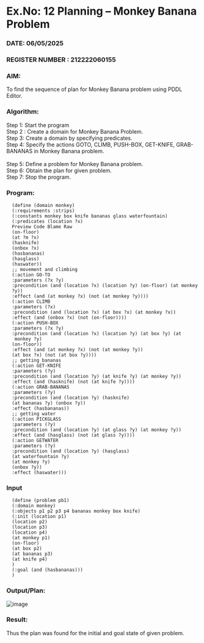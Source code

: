 # Ex.No: 12  Planning –  Monkey Banana Problem
### DATE: 06/05/2025                                                           
### REGISTER NUMBER : 212222060155
### AIM: 
To find the sequence of plan for Monkey Banana problem using PDDL Editor.
###  Algorithm:
Step 1:  Start the program <br> 
Step 2 : Create a domain for Monkey Banana Problem. <br> 
Step 3:  Create a domain by specifying predicates. <br> 
Step 4: Specify the actions GOTO, CLIMB, PUSH-BOX, GET-KNIFE, GRAB-BANANAS in Monkey Banana problem.<br>  
Step 5:   Define a problem for Monkey Banana problem.<br> 
Step 6:  Obtain the plan for given problem.<br> 
Step 7: Stop the program.<br> 
### Program:

      (define (domain monkey)
      (:requirements :strips)
      (:constants monkey box knife bananas glass waterfountain)
      (:predicates (location ?x)
      Preview Code Blame Raw
      (on-floor)
      (at ?m ?x)
      (hasknife)
      (onbox ?x)
      (hasbananas)
      (hasglass)
      (haswater))
      ;; movement and climbing
      (:action GO-TO
      :parameters (?x ?y)
      :precondition (and (location ?x) (location ?y) (on-floor) (at monkey
      ?y))
      :effect (and (at monkey ?x) (not (at monkey ?y))))
      (:action CLIMB
      :parameters (?x)
      :precondition (and (location ?x) (at box ?x) (at monkey ?x))
      :effect (and (onbox ?x) (not (on-floor))))
      (:action PUSH-BOX
      :parameters (?x ?y)
      :precondition (and (location ?x) (location ?y) (at box ?y) (at
       monkey ?y)
      (on-floor))
      :effect (and (at monkey ?x) (not (at monkey ?y))
      (at box ?x) (not (at box ?y))))
      ;; getting bananas
      (:action GET-KNIFE
      :parameters (?y)
      :precondition (and (location ?y) (at knife ?y) (at monkey ?y))
      :effect (and (hasknife) (not (at knife ?y))))
      (:action GRAB-BANANAS
      :parameters (?y)
      :precondition (and (location ?y) (hasknife)
      (at bananas ?y) (onbox ?y))
      :effect (hasbananas))
      ;; getting water
      (:action PICKGLASS
      :parameters (?y)
      :precondition (and (location ?y) (at glass ?y) (at monkey ?y))
      :effect (and (hasglass) (not (at glass ?y))))
      (:action GETWATER
      :parameters (?y)
      :precondition (and (location ?y) (hasglass)
      (at waterfountain ?y)
      (at monkey ?y)
      (onbox ?y))
      :effect (haswater)))

### Input 

      (define (problem pb1)
      (:domain monkey)
      (:objects p1 p2 p3 p4 bananas monkey box knife)
      (:init (location p1)
      (location p2)
      (location p3)
      (location p4)
      (at monkey p1)
      (on-floor)
      (at box p2)
      (at bananas p3)
      (at knife p4)
      )
      (:goal (and (hasbananas)))
      )

### Output/Plan:
![image](https://github.com/user-attachments/assets/80e0324d-fdda-4dd6-951f-b5a990a82c46)



### Result:
Thus the plan was found for the initial and goal state of given problem.
